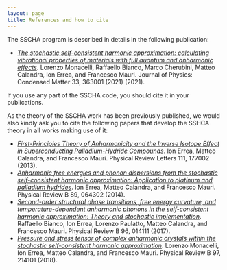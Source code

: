 ```yaml
---
layout: page
title: References and how to cite
---
```


The SSCHA program is described in details in the following publication:
- [*The stochastic self-consistent harmonic approximation: calculating vibrational properties of materials with full quantum and anharmonic effects*](https://iopscience.iop.org/article/10.1088/1361-648X/ac066b/meta). 
  Lorenzo Monacelli, Raffaello Bianco, Marco Cherubini, Matteo Calandra, Ion Errea, and Francesco Mauri.
  Journal of Physics: Condensed Matter 33, 363001 (2021) (2021).

If you use any part of the SSCHA code, you should cite it in your publications.

As the theory of the SSCHA work has been previously published, we would also kindly ask you to cite the following papers that develop the SSHCA theory in all works making use of it:
- [*First-Principles Theory of Anharmonicity and the Inverse Isotope Effect in Superconducting Palladium-Hydride Compounds*](https://journals.aps.org/prl/abstract/10.1103/PhysRevLett.111.177002). 
  Ion Errea, Matteo Calandra, and Francesco Mauri. 
  Physical Review Letters 111, 177002 (2013). 
- [*Anharmonic free energies and phonon dispersions from the stochastic self-consistent harmonic approximation: Application to platinum and palladium hydrides*](https://journals.aps.org/prb/abstract/10.1103/PhysRevB.89.064302). 
  Ion Errea, Matteo Calandra, and Francesco Mauri. 
  Physical Review B 89, 064302 (2014). 
- [*Second-order structural phase transitions, free energy curvature, and temperature-dependent anharmonic phonons in the self-consistent harmonic approximation: Theory and stochastic implementation*](https://journals.aps.org/prb/abstract/10.1103/PhysRevB.96.014111). 
  Raffaello Bianco, Ion Errea, Lorenzo Paulatto, Matteo Calandra, and Francesco Mauri. 
  Physical Review B 96, 014111 (2017).
- [*Pressure and stress tensor of complex anharmonic crystals within the stochastic self-consistent harmonic approximation*](https://journals.aps.org/prb/abstract/10.1103/PhysRevB.98.024106). 
  Lorenzo Monacelli, Ion Errea, Matteo Calandra, and Francesco Mauri. 
  Physical Review B 97, 214101 (2018).


